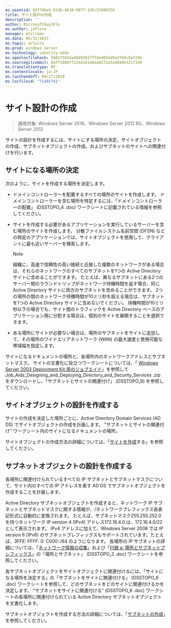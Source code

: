 ```yaml
---
ms.assetid: 83f746e5-81db-4610-9977-1d5c57699f50
title: サイト設計の作成
description: ''
author: MicrosoftGuyJFlo
ms.author: joflore
manager: mtillman
ms.date: 05/31/2017
ms.topic: article
ms.prod: windows-server
ms.technology: identity-adds
ms.openlocfilehash: 5b017582dad68938377fde4055d9a37b0c0af29b
ms.sourcegitcommit: 6aff3d88ff22ea141a6ea6572a5ad8dd6321f199
ms.translationtype: MT
ms.contentlocale: ja-JP
ms.lasthandoff: 09/27/2019
ms.locfileid: "71402741"
---
```

# <a name="creating-a-site-design"></a>サイト設計の作成

>適用対象: Windows Server 2016、Windows Server 2012 R2、Windows Server 2012

サイトの設計を作成するには、サイトにする場所の決定、サイトオブジェクトの作成、サブネットオブジェクトの作成、およびサブネットのサイトへの関連付けを行います。  
  
## <a name="deciding-which-locations-will-become-sites"></a>サイトになる場所の決定

次のように、サイトを作成する場所を決定します。  
  
- ドメインコントローラーを配置するすべての場所のサイトを作成します。 ドメインコントローラーを含む場所を特定するには、「ドメインコントローラーの配置」 (DSSTOPO_4 .doc) ワークシートに記載されている情報を参照してください。  
- サイトを作成する必要があるアプリケーションを実行しているサーバーを含む場所のサイトを作成します。 分散ファイルシステム名前空間 (DFSN) などの特定のアプリケーションでは、サイトオブジェクトを使用して、クライアントに最も近いサーバーを検索します。  

   > [!NOTE]  
   > 組織に、高速で信頼性の高い接続と近接した複数のネットワークがある場合は、それらのネットワークのすべてのサブネットを1つの Active Directory サイトに含めることができます。 たとえば、異なるサブネットにある2つのサーバー間のラウンドトリップがネットワーク待機時間を返す場合、同じ Active Directory サイトに両方のサブネットを含めることができます。 2つの場所の間のネットワーク待機時間が10ミリ秒を超える場合は、サブネットを1つの Active Directory サイトに含めないでください。 待機時間が10ミリ秒以下の場合でも、サイト間のトラフィックを Active Directory ベースのアプリケーション用に分割する場合は、個別のサイトを展開することを選択できます。  

- ある場所にサイトが必要ない場合は、場所のサブネットをサイトに追加して、その場所のワイドエリアネットワーク (WAN) の最大速度と使用可能な帯域幅を指定します。  
  
サイトになるドキュメントの場所と、各場所内のネットワークアドレスとサブネットマスク。 サイトの文書化に役立つワークシートについては、「 [Windows Server 2003 Deployment Kit 用のジョブエイド](https://go.microsoft.com/fwlink/?LinkID=102558)」を参照して Job_Aids_Designing_and_Deploying_Directory_and_Security_Services .zip をダウンロードし、「サブネットとサイトの関連付け」 (DSSTOPO_6) を参照してください。  
  
## <a name="creating-a-site-object-design"></a>サイトオブジェクトの設計を作成する

サイトの作成を決定した場所ごとに、Active Directory Domain Services (AD DS) でサイトオブジェクトの作成を計画します。 "サブネットとサイトの関連付け" ワークシート内のサイトになるドキュメントの場所。  
  
サイトオブジェクトの作成方法の詳細については、「[サイトを作成](https://go.microsoft.com/fwlink/?LinkId=107067)する」を参照してください。  
  
## <a name="creating-a-subnet-object-design"></a>サブネットオブジェクトの設計を作成する

各場所に関連付けられているすべての IP サブネットとサブネットマスクについて、サイト内のすべての IP アドレスを表す AD DS でサブネットオブジェクトを作成することを計画します。  
  
Active Directory サブネットオブジェクトを作成すると、ネットワーク IP サブネットとサブネットマスクに関する情報が、<prefix length>/<IP address>ネットワークプレフィックス長表記形式に自動的に変換されます。 たとえば、サブネットマスク255.255.252.0 を持つネットワーク IP version 4 (IPv4) アドレス172.16.4.0 は、172.16.4.0/22 として表示されます。 IPv4 アドレスに加えて、Windows Server 2008 では IP version 6 (IPv6) のサブネットプレフィックスもサポートされています。たとえば、3FFE: FFFF: 0: C000::/64 のようになります。 各場所の IP サブネットの詳細については、「[ネットワーク情報の収集](../../ad-ds/plan/Collecting-Network-Information.md)」および「[付録 a: 場所とサブネットプレフィックス](Appendix-A--Locations-and-Subnet-Prefixes.md)」の「場所とサブネット」 (DSSTOPO_2 .doc) ワークシートを参照してください。  
  
各サブネットオブジェクトをサイトオブジェクトに関連付けるには、「サイトになる場所を決定する」の「サブネットをサイトに関連付ける」 (DSSTOPO_6 .doc) ワークシートを参照して、どのサブネットをどのサイトに関連付けるかを決定します。 "サブネットをサイトに関連付ける" (DSSTOPO_6 .doc) ワークシートの各場所に関連付けられている Active Directory サブネットオブジェクトを文書化します。  
  
サブネットオブジェクトを作成する方法の詳細については、「[サブネットの作成](https://go.microsoft.com/fwlink/?LinkId=107068)」を参照してください。
